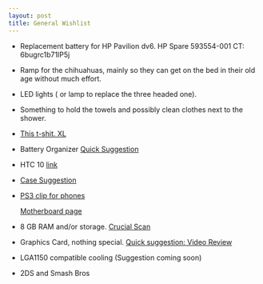 ```yaml
---
layout: post
title: General Wishlist
---
```


- Replacement battery for HP Pavilion dv6. HP Spare 593554-001 CT: 6bugrc1b71IP5j 

- Ramp for the chihuahuas, mainly so they can get on the bed in their old age without much effort.

- LED lights ( or lamp to replace the three headed one).

- Something to hold the towels and possibly clean clothes next to the shower.

- [This t-shit.  XL](https://swag.devrant.io/products/devrant-big-icon-t-shirt)

- Battery Organizer [Quick Suggestion](https://www.amazon.com/Stalwart-75-ST6015-Battery-Organizer-Tester/dp/B01I54ONFA) 

- HTC 10 [link](http://www.htc.com/us/smartphones/htc-10/)

- [Case Suggestion](http://www.spigen.com/collections/htc/products/htc-10-case-rugged-armor)

- [PS3 clip for phones](https://www.amazon.com/Controller-CEStore-Adjustable-Smartphones-Playstation/dp/B01EL5A5AY/ref=sr_1_47?rps=1&ie=UTF8&qid=1475559314&sr=8-47&keywords=htc+one+m10+case&refinements=p_85%3A2470955011)

  [Motherboard page](http://www.gigabyte.com/products/product-page.aspx?pid=4568#sp)

- 8 GB RAM and/or storage. [Crucial Scan](http://www.crucial.com/usa/en/scanview/5DCBB72631D926C3)

- Graphics Card, nothing special. [Quick suggestion: Video Review](https://www.youtube.com/watch?v=OnB4e4wk2CI)

- LGA1150 compatible cooling (Suggestion coming soon)

- 2DS and Smash Bros

